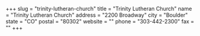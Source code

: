 +++
slug = "trinity-lutheran-church"
title = "Trinity Lutheran Church"
name = "Trinity Lutheran Church"
address = "2200 Broadway"
city = "Boulder"
state = "CO"
postal = "80302"
website = ""
phone = "303-442-2300"
fax = ""
+++

